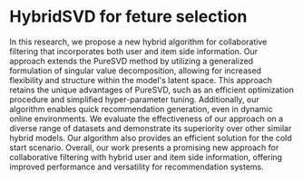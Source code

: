 # HybridSVD for feture selection 
In this research, we propose a new hybrid algorithm for collaborative filtering that incorporates both user and item side information. Our approach extends the PureSVD method by utilizing a generalized formulation of singular value decomposition, allowing for increased flexibility and structure within the model's latent space. This approach retains the unique advantages of PureSVD, such as an efficient optimization procedure and simplified hyper-parameter tuning. Additionally, our algorithm enables quick recommendation generation, even in dynamic online environments. We evaluate the effectiveness of our approach on a diverse range of datasets and demonstrate its superiority over other similar hybrid models. Our algorithm also provides an efficient solution for the cold start scenario. Overall, our work presents a promising new approach for collaborative filtering with hybrid user and item side information, offering improved performance and versatility for recommendation systems.
